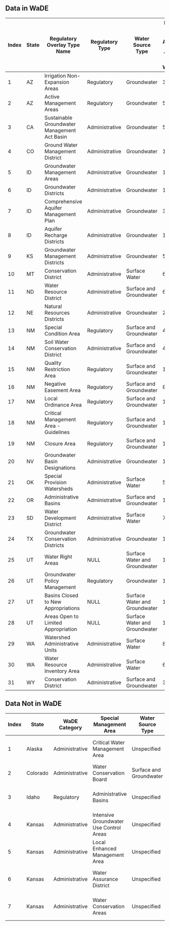 ## Data in WaDE
Index	|	State	|	Regulatory Overlay Type Name	|	Regulatory Type	|	Water Source Type	|	Num of Reg Areas per Type in WaDE
-------------	|	-------------	|	-------------	|	-------------	|	-------------	|	-------------
1	|	AZ	|	Irrigation Non-Expansion Areas	|	Regulatory	|	Groundwater	|	3
2	|	AZ	|	Active Management Areas	|	Regulatory	|	Groundwater	|	5
3	|	CA	|	Sustainable Groundwater Management Act Basin	|	Administrative	|	Groundwater	|	505
4	|	CO	|	Ground Water Management District	|	Administrative	|	Groundwater	|	13
5	|	ID	|	Groundwater Management Areas	|	Administrative	|	Groundwater	|	12
6	|	ID	|	Groundwater Districts	|	Administrative	|	Groundwater	|	13
7	|	ID	|	Comprehensive Aquifer Management Plan	|	Administrative	|	Groundwater	|	3
8	|	ID	|	Aquifer Recharge Districts	|	Administrative	|	Groundwater	|	1
9	|	KS	|	Groundwater Management Districts	|	Administrative	|	Groundwater	|	5
10	|	MT	|	Conservation District	|	Administrative	|	Surface Water	|	6
11	|	ND	|	Water Resource District	|	Administrative	|	Surface and Groundwater	|	63
12	|	NE	|	Natural Resources Districts	|	Administrative	|	Groundwater	|	23
13	|	NM	|	Special Condition Area	|	Regulatory	|	Surface and Groundwater	|	4
14	|	NM	|	Soil Water Conservation District	|	Administrative	|	Surface and Groundwater	|	47
15	|	NM	|	Quality Restriction Area	|	Regulatory	|	Surface and Groundwater	|	16
16	|	NM	|	Negative Easement Area	|	Regulatory	|	Surface and Groundwater	|	87
17	|	NM	|	Local Ordinance Area	|	Regulatory	|	Surface and Groundwater	|	13
18	|	NM	|	Critical Management Area - Guidelines	|	Regulatory	|	Surface and Groundwater	|	15
19	|	NM	|	Closure Area	|	Regulatory	|	Surface and Groundwater	|	10
20	|	NV	|	Groundwater Basin Designations	|	Administrative	|	Groundwater	|	123
21	|	OK	|	Special Provision Watersheds	|	Administrative	|	Surface Water	|	5
22	|	OR	|	Administrative Basins	|	Administrative	|	Surface and Groundwater	|	18
23	|	SD	|	Water Development District	|	Administrative	|	Surface Water	|	7
24	|	TX	|	Groundwater Conservation Districts	|	Administrative	|	Groundwater	|	100
25	|	UT	|	Water Right Areas	|	NULL	|	Surface Water and Groundwater	|	1
26	|	UT	|	Groundwater Policy Management	|	Regulatory	|	Groundwater	|	1
27	|	UT	|	Basins Closed to New Appropriations	|	NULL	|	Surface Water and Groundwater	|	1
28	|	UT	|	Areas Open to Limited Appropriation	|	NULL	|	Surface Water and Groundwater	|	1
29	|	WA	|	Watershed Administrative Units	|	Administrative	|	Surface Water	|	846
30	|	WA	|	Water Resource Inventory Area	|	Administrative	|	Surface Water	|	62
31	|	WY	|	Conservation District	|	Administrative	|	Surface and Groundwater	|	34



## Data Not in WaDE
Index	|	State	|	WaDE Category	|	Special Management Area	|	Water Source Type	|	WaDE Mapping Status
-------------	|	-------------	|	-------------	|	-------------	|	-------------	|	-------------
1	|	Alaska	|	Administrative	|	Critical Water Management Area	|	Unspecified	|	Unavailable or identified incomplete
2	|	Colorado	|	Administrative	|	Water Conservation Board	|	Surface and Groundwater	|	To be imported
3	|	Idaho	|	Regulatory	|	Administrative Basins	|	Unspecified	|	Unavailable or identified incomplete
4	|	Kansas	|	Administrative	|	Intensive Groundwater Use Control Areas	|	Unspecified	|	Unavailable or identified incomplete
5	|	Kansas	|	Administrative	|	Local Enhanced Management Area	|	Unspecified	|	Unavailable or identified incomplete
6	|	Kansas	|	Administrative	|	Water Assurance District	|	Unspecified	|	Unavailable or identified incomplete
7	|	Kansas	|	Administrative	|	Water Conservation Areas	|	Unspecified	|	Unavailable or identified incomplete
